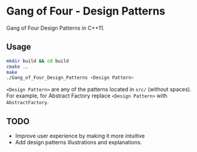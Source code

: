 # Gang of Four - Design Patterns

Gang of Four Design Patterns in C++11.

## Usage

```sh
mkdir build && cd build
cmake ..
make
./Gang_of_Four_Design_Patterns <Design Pattern>
```
`<Design Pattern>` are any of the patterns located in `src/` (without spaces). For example, for Abstract Factory replace `<Design Pattern>` with `AbstractFactory`.

## TODO

* Improve user experience by making it more intuitive
* Add design patterns illustrations and explanations.
